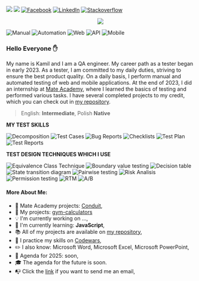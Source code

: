 <p align="left">
 <img src="https://img.shields.io/badge/QA Engineer%20-Junior-orange?style=for-the-badge"/>
 <img src="https://img.shields.io/badge/Programming%20level-Junior-green?style=for-the-badge"/>
 <a href="https://www.facebook.com/kamil.orzechowski.39"><img src="https://img.shields.io/badge/Facebook-%231877F2.svg?style=for-the-badge&logo=Facebook&logoColor=white" title="Facebook"/></a>
 <a href="https://www.linkedin.com/in/kamil-orzechowski91"><img src="https://img.shields.io/badge/Linkedin-%230077B5.svg?style=for-the-badge&logo=linkedin&logoColor=white" title="LinkedIn"/></a>
 <a href="https://stackoverflow.com/users/20157506/nino-91"><img src="https://img.shields.io/badge/Stackoverflow-FE7A16.svg?style=for-the-badge&logo=stack-overflow&logoColor=white" title="Stackoverflow"/></a>
</p>

<p align="center"><img align="center" src="https://i.imgur.com/YLkJElH.jpeg"</img></p>

![Manual](https://img.shields.io/badge/-Manual-9e285d?style=for-the-badge "Manual Testing")
![Automation](https://img.shields.io/badge/-Automation-9e285d?style=for-the-badge "Automation Testing")
![Web](https://img.shields.io/badge/-Web-9e285d?style=for-the-badge "Web Testing")
![API](https://img.shields.io/badge/-API-9e285d?style=for-the-badge "API Testing")
![Mobile](https://img.shields.io/badge/-Mobile-9e285d?style=for-the-badge "Mobile Testing")



### Hello Everyone :raised_hand:

My name is Kamil and I am a QA engineer. My career path as a tester began in early 2023. As a tester, I am committed to my daily duties, striving to ensure the best product quality. On a daily basis, I perform manual and automated testing of web and mobile applications. At the end of 2023, I did an internship at [Mate Academy](https://mate.academy/pl), where I learned the basics of testing and performed various tasks. I have several completed projects to my credit, which you can check out in [my repository](https://github.com/LosKamilos91?tab=repositories).

> English: **Intermediate**, Polish **Native**

**MY TEST SKILLS**

![Decomposition](https://img.shields.io/badge/-Decomposition-6A5ACD?style=for-the-badge)
![Test Cases](https://img.shields.io/badge/-Test%20Case-6A5ACD?style=for-the-badge)
![Bug Reports](https://img.shields.io/badge/-Bug%20Reports-6A5ACD?style=for-the-badge)
![Checklists](https://img.shields.io/badge/-Checklists-6A5ACD?style=for-the-badge)
![Test Plan](https://img.shields.io/badge/-Test%20Plan-6A5ACD?style=for-the-badge)
![Test Reports](https://img.shields.io/badge/-Test%20Result%20Reports-6A5ACD?style=for-the-badge)

**TEST DESIGN TECHNIQUES WHICH I USE**

![Equivalence Class Technique](https://img.shields.io/badge/-Equivalence%20class%20technique-696969?style=for-the-badge)
![Boundary value testing](https://img.shields.io/badge/-Boundary%20value%20testing-696969?style=for-the-badge)
![Decision table](https://img.shields.io/badge/-Decision%20table-696969?style=for-the-badge)
![State transition diagram](https://img.shields.io/badge/-State%20transition%20diagram-696969?style=for-the-badge)
![Pairwise testing](https://img.shields.io/badge/-Pairwise%20testing-696969?style=for-the-badge)
![Risk Analisis](https://img.shields.io/badge/-Risk%20Analisis-696969?style=for-the-badge)
![Permission testing](https://img.shields.io/badge/-Permission%20testing-696969?style=for-the-badge)
![RTM](https://img.shields.io/badge/-RTM-696969?style=for-the-badge)
![A/B](https://img.shields.io/badge/-A/B-696969?style=for-the-badge)

#### More About Me:

- :file_folder: Mate Academy projects: [Conduit](https://github.com/LosKamilos91/conduit),
- :pushpin: My projects: [gym-calculators](https://github.com/LosKamilos91/gym-calculators)
- :bulb: I'm currently working on ...,
- :seedling: I'm currently learning: **JavaScript**,
- :books: All of my projects are available on [my repository](https://github.com/LosKamilos91?tab=repositories),
- :dart: I practice my skills on [Codewars](https://www.codewars.com/users/Los.Kamilos),
- :pencil2: I also know: Microsoft Word, Microsoft Excel, Microsoft PowerPoint,
- :pencil: Agenda for 2025: soon,
- :mortar_board: The agenda for the future is soon.
- :mailbox_with_no_mail: Click the <a href="mailto:k.orzechowski.dev@gmail.com?">link</a> if you want to send me an email,


<!-- Comments

#### Technologies & Frameworks
<p>
 &nbsp <img src="https://user-images.githubusercontent.com/25181517/192107854-765620d7-f909-4953-a6da-36e1ef69eea6.png" width="35px"/> &nbsp
 &nbsp <img src="https://user-images.githubusercontent.com/25181517/192107858-fe19f043-c502-4009-8c47-476fc89718ad.png" width="35px"/> &nbsp
 &nbsp <img src="https://user-images.githubusercontent.com/25181517/192108375-268c35e6-ab26-44b2-88bf-e3121a4e5083.png" width="35px"/> &nbsp
 &nbsp <img src="https://user-images.githubusercontent.com/25181517/192158954-f88b5814-d510-4564-b285-dff7d6400dad.png" width="35px"/> &nbsp
 &nbsp <img src="https://user-images.githubusercontent.com/25181517/183898674-75a4a1b1-f960-4ea9-abcb-637170a00a75.png" width="35px"/> &nbsp
 &nbsp <img src="https://user-images.githubusercontent.com/25181517/117447155-6a868a00-af3d-11eb-9cfe-245df15c9f3f.png" width="35px"/> &nbsp
 &nbsp <img src="https://user-images.githubusercontent.com/25181517/187955005-f4ca6f1a-e727-497b-b81b-93fb9726268e.png" width="35px"/> &nbsp
 &nbsp <img src="https://user-images.githubusercontent.com/25181517/121405384-444d7300-c95d-11eb-959f-913020d3bf90.png" width="35px"/> &nbsp
 &nbsp <img src="https://user-images.githubusercontent.com/25181517/117208740-bfb78400-adf5-11eb-97bb-09072b6bedfc.png" width="35px"/> &nbsp
 &nbsp <img src="https://github.com/marwin1991/profile-technology-icons/assets/19180175/3b371807-db7c-45b4-8720-c0cfc901680a" width="35px"/> &nbsp
 &nbsp <img src="https://user-images.githubusercontent.com/25181517/117207330-263ba280-adf4-11eb-9b97-0ac5b40bc3be.png" width="35px"/> &nbsp
 &nbsp <img src="https://user-images.githubusercontent.com/68279555/200387386-276c709f-380b-46cc-81fd-f292985927a8.png" width="35px"/> &nbsp
 &nbsp <img src="https://user-images.githubusercontent.com/25181517/183568594-85e280a7-0d7e-4d1a-9028-c8c2209e073c.png" width="35px"/> &nbsp
 &nbsp <img src="https://user-images.githubusercontent.com/25181517/121401671-49102800-c959-11eb-9f6f-74d49a5e1774.png" width="35px"/> &nbsp
</p>

## USEFUL
> [!tip]  
> Highlights information that users should take into account, even when skimming.

> [!note]  
> Highlights information that users should take into account, even when skimming.

> [!important]  
> Crucial information necessary for users to succeed.

> [!warning]  
> Critical content demanding immediate user attention due to potential risks.

-->


